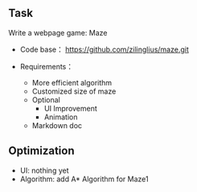 ## **Task**

Write a webpage game: Maze

+ Code base：
https://github.com/zilinglius/maze.git

+ Requirements：
  + More efficient algorithm
  + Customized size of maze
  + Optional
    + UI Improvement
    + Animation
  + Markdown doc

## **Optimization**

+ UI: nothing yet
+ Algorithm: add A* Algorithm for Maze1